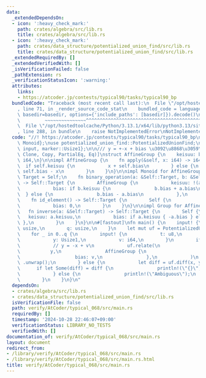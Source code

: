 ```yaml
---
data:
  _extendedDependsOn:
  - icon: ':heavy_check_mark:'
    path: crates/algebra/src/lib.rs
    title: crates/algebra/src/lib.rs
  - icon: ':heavy_check_mark:'
    path: crates/data_structure/potentialized_union_find/src/lib.rs
    title: crates/data_structure/potentialized_union_find/src/lib.rs
  _extendedRequiredBy: []
  _extendedVerifiedWith: []
  _isVerificationFailed: false
  _pathExtension: rs
  _verificationStatusIcon: ':warning:'
  attributes:
    links:
    - https://atcoder.jp/contests/typical90/tasks/typical90_bp
  bundledCode: "Traceback (most recent call last):\n  File \"/opt/hostedtoolcache/Python/3.13.1/x64/lib/python3.13/site-packages/onlinejudge_verify/documentation/build.py\"\
    , line 71, in _render_source_code_stat\n    bundled_code = language.bundle(stat.path,\
    \ basedir=basedir, options={'include_paths': [basedir]}).decode()\n          \
    \         ~~~~~~~~~~~~~~~^^^^^^^^^^^^^^^^^^^^^^^^^^^^^^^^^^^^^^^^^^^^^^^^^^^^^^^^^^^^^^^^^^\n\
    \  File \"/opt/hostedtoolcache/Python/3.13.1/x64/lib/python3.13/site-packages/onlinejudge_verify/languages/rust.py\"\
    , line 288, in bundle\n    raise NotImplementedError\nNotImplementedError\n"
  code: "//! https://atcoder.jp/contests/typical90/tasks/typical90_bp\n\nuse algebra::{Group,\
    \ Monoid};\nuse potentialized_union_find::PotentializedUnionFind;\nuse proconio::{fastout,\
    \ input, marker::Usize1};\n\n/// y = +-x + bias \u3092\u8868\u3059\u7FA4\n#[derive(Debug,\
    \ Clone, Copy, PartialEq, Eq)]\nstruct AffineGroup {\n    keisuu: bool,\n    bias:\
    \ i64,\n}\n\nimpl AffineGroup {\n    fn apply(&self, x: i64) -> i64 {\n      \
    \  if self.keisuu {\n            x + self.bias\n        } else {\n           \
    \ self.bias - x\n        }\n    }\n}\n\nimpl Monoid for AffineGroup {\n    type\
    \ Target = Self;\n    fn binary_operation(a: &Self::Target, b: &Self::Target)\
    \ -> Self::Target {\n        AffineGroup {\n            keisuu: !(a.keisuu ^ b.keisuu),\n\
    \            bias: if b.keisuu {\n                b.bias + a.bias\n          \
    \  } else {\n                b.bias - a.bias\n            },\n        }\n    }\n\
    \    fn id_element() -> Self::Target {\n        Self {\n            keisuu: true,\n\
    \            bias: 0,\n        }\n    }\n}\n\nimpl Group for AffineGroup {\n \
    \   fn inverse(a: &Self::Target) -> Self::Target {\n        Self {\n         \
    \   keisuu: a.keisuu,\n            bias: if a.keisuu { -a.bias } else { a.bias\
    \ },\n        }\n    }\n}\n\n#[fastout]\nfn main() {\n    input! {\n        n:\
    \ usize,\n        q: usize,\n    }\n    let mut uf = PotentializedUnionFind::<AffineGroup>::new(n);\n\
    \    for _ in 0..q {\n        input! {\n            t: u8,\n            x: Usize1,\n\
    \            y: Usize1,\n            v: i64,\n        }\n        if t == 0 {\n\
    \            // y = -x + v\n            uf.relate(\n                x,\n     \
    \           y,\n                AffineGroup {\n                    keisuu: false,\n\
    \                    bias: v,\n                },\n            )\n           \
    \ .unwrap();\n        } else {\n            let diff = uf.diff(x, y);\n      \
    \      if let Some(diff) = diff {\n                println!(\"{}\", diff.apply(v));\n\
    \            } else {\n                println!(\"Ambiguous\");\n            }\n\
    \        }\n    }\n}\n"
  dependsOn:
  - crates/algebra/src/lib.rs
  - crates/data_structure/potentialized_union_find/src/lib.rs
  isVerificationFile: false
  path: verify/AtCoder/typical_068/src/main.rs
  requiredBy: []
  timestamp: '2024-10-28 22:46:07+09:00'
  verificationStatus: LIBRARY_NO_TESTS
  verifiedWith: []
documentation_of: verify/AtCoder/typical_068/src/main.rs
layout: document
redirect_from:
- /library/verify/AtCoder/typical_068/src/main.rs
- /library/verify/AtCoder/typical_068/src/main.rs.html
title: verify/AtCoder/typical_068/src/main.rs
---
```

